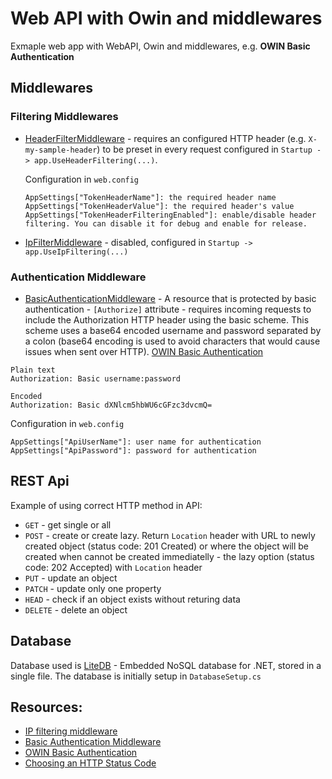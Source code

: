 # Web API with Owin and middlewares

Exmaple web app with WebAPI, Owin and middlewares, e.g. **OWIN Basic Authentication**

## Middlewares
### Filtering Middlewares
* [HeaderFilterMiddleware](\WebApiOwinMiddleware\OwinMiddlewares\HeaderFilterMiddleware.cs) - requires an configured HTTP header (e.g. `X-my-sample-header`) to be preset in every request configured in `Startup -> app.UseHeaderFiltering(...)`. 

    Configuration in `web.config`
    ```
    AppSettings["TokenHeaderName"]: the required header name
    AppSettings["TokenHeaderValue"]: the required header's value
    AppSettings["TokenHeaderFilteringEnabled"]: enable/disable header filtering. You can disable it for debug and enable for release.
    ```

* [IpFilterMiddleware](\WebApiOwinMiddleware\OwinMiddlewares\IpFilterMiddleware.cs) - disabled, configured in `Startup -> app.UseIpFiltering(...)`

### Authentication Middleware
* [BasicAuthenticationMiddleware](WebApiOwinMiddleware\OwinMiddlewares\BasicAuthenticationMiddleware.cs) - 
A resource that is protected by basic authentication - `[Authorize]` attribute - requires incoming requests to include the Authorization HTTP header using the basic scheme. This scheme uses a base64 encoded username and password separated by a colon (base64 encoding is used to avoid characters that would cause issues when sent over HTTP). [OWIN Basic Authentication][OWIN Basic Authentication]

```
Plain text
Authorization: Basic username:password

Encoded
Authorization: Basic dXNlcm5hbWU6cGFzc3dvcmQ=
```

Configuration in `web.config`

```
AppSettings["ApiUserName"]: user name for authentication
AppSettings["ApiPassword"]: password for authentication
```

## REST Api
Example of using correct HTTP method in API:
* `GET` - get single or all
* `POST` - create or create lazy. Return `Location` header with URL to newly created object (status code: 201 Created) or where the object will be created when cannot be created immediatelly - the lazy option (status code: 202 Accepted) with `Location` header
* `PUT` - update an object
* `PATCH` - update only one property
* `HEAD` - check if an object exists without returing data 
* `DELETE` - delete an object

## Database
Database used is [LiteDB](http://www.litedb.org/) - Embedded NoSQL database for .NET, stored in a single file.
The database is initially setup in `DatabaseSetup.cs`


## Resources:
* [IP filtering middleware](http://southworks.com/blog/2013/07/17/intro-to-owin-talk-and-a-simple-ip-filtering-middleware-sample)
* [Basic Authentication Middleware](https://lbadri.wordpress.com/2013/07/13/basic-authentication-with-asp-net-web-api-using-owin-middleware/)
* [OWIN Basic Authentication][OWIN Basic Authentication]
* [Choosing an HTTP Status Code](http://racksburg.com/choosing-an-http-status-code/)

[OWIN Basic Authentication]:https://www.scottbrady91.com/Katana/OWIN-Basic-Authentication